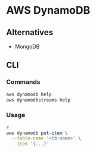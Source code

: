 # AWS DynamoDB

## Alternatives

- MongoDB

## CLI

### Commands

```sh
aws dynamodb help
aws dynamodbstreams help
```

### Usage

```sh
#
aws dynamodb put-item \
  --table-name '<tb-name>' \
  --item '{...}'
```
